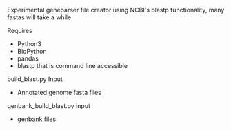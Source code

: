 Experimental geneparser file creator using NCBI's blastp functionality, many fastas will take a while

Requires  
- Python3  
- BioPython  
- pandas  
- blastp that is command line accessible  

build_blast.py Input  
- Annotated genome fasta files

genbank_build_blast.py input
- genbank files